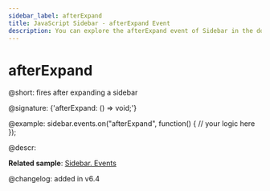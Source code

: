 ```yaml
---
sidebar_label: afterExpand
title: JavaScript Sidebar - afterExpand Event 
description: You can explore the afterExpand event of Sidebar in the documentation of the DHTMLX JavaScript UI library. Browse developer guides and API reference, try out code examples and live demos, and download a free 30-day evaluation version of DHTMLX Suite.
---
```


# afterExpand

@short: fires after expanding a sidebar

@signature: {'afterExpand: () => void;'}

@example:
sidebar.events.on("afterExpand", function() {
    // your logic here
});

@descr:

**Related sample**: [Sidebar. Events](https://snippet.dhtmlx.com/qfddiu3i?tag=sidebar)

@changelog: added in v6.4

[comment]: # (@related: sidebar/events.md)
